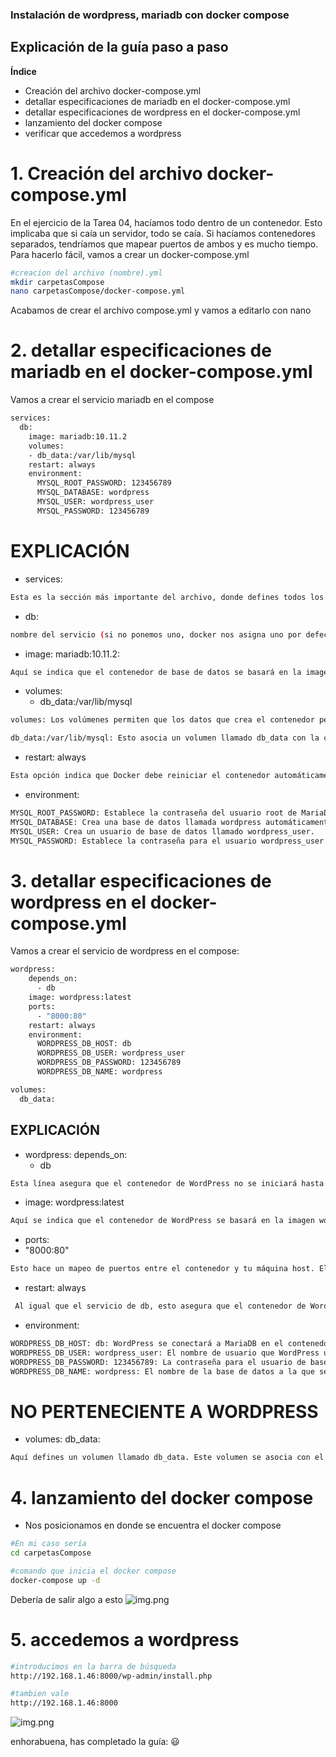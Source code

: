 ### Instalación de wordpress, mariadb con docker compose

## Explicación de la guía paso a paso

**Índice**
- Creación del archivo docker-compose.yml
- detallar especificaciones de mariadb en el docker-compose.yml
- detallar especificaciones de wordpress en el docker-compose.yml
- lanzamiento del docker compose
- verificar que accedemos a wordpress

# 1. Creación del archivo docker-compose.yml
En el ejercicio de la Tarea 04, hacíamos todo dentro de un contenedor. Esto implicaba que si caía un servidor, todo se caía. Si hacíamos contenedores separados, tendríamos que mapear puertos de ambos y es mucho tiempo. Para hacerlo fácil, vamos a crear un docker-compose.yml

```bash
#creacion del archivo (nombre).yml
mkdir carpetasCompose
nano carpetasCompose/docker-compose.yml
```
Acabamos de crear el archivo compose.yml y vamos a editarlo con nano

# 2. detallar especificaciones de mariadb en el docker-compose.yml
Vamos a crear el servicio mariadb en el compose
```bash
services:
  db:
    image: mariadb:10.11.2
    volumes:
    - db_data:/var/lib/mysql
    restart: always
    environment:
      MYSQL_ROOT_PASSWORD: 123456789
      MYSQL_DATABASE: wordpress
      MYSQL_USER: wordpress_user
      MYSQL_PASSWORD: 123456789

```

# EXPLICACIÓN 
- services: 
```bash
Esta es la sección más importante del archivo, donde defines todos los contenedores que forman parte de tu aplicación
```
- db: 
``` bash
nombre del servicio (si no ponemos uno, docker nos asigna uno por defecto)
```
- image: mariadb:10.11.2: 
```bash
Aquí se indica que el contenedor de base de datos se basará en la imagen mariadb versión 10.11.2. Docker descargará automáticamente esta imagen de Docker Hub si no la tienes en tu máquina.
```
- volumes:
  - db_data:/var/lib/mysql
```bash
volumes: Los volúmenes permiten que los datos que crea el contenedor persistan en tu máquina host, es decir, que si el contenedor se elimina o reinicia, los datos (como las tablas de la base de datos) no se pierdan.

db_data:/var/lib/mysql: Esto asocia un volumen llamado db_data con la carpeta /var/lib/mysql dentro del contenedor, que es donde MariaDB guarda sus bases de datos. Así, aunque elimines el contenedor, los datos persistirán en el volumen db_data en tu máquina host.
```
- restart: always
```bash
Esta opción indica que Docker debe reiniciar el contenedor automáticamente si se detiene o falla.
```

- environment:
```bash
MYSQL_ROOT_PASSWORD: Establece la contraseña del usuario root de MariaDB.
MYSQL_DATABASE: Crea una base de datos llamada wordpress automáticamente.
MYSQL_USER: Crea un usuario de base de datos llamado wordpress_user.
MYSQL_PASSWORD: Establece la contraseña para el usuario wordpress_user.

```

# 3. detallar especificaciones de wordpress en el docker-compose.yml

Vamos a crear el servicio de wordpress en el compose:
```bash
wordpress:
    depends_on:
      - db
    image: wordpress:latest
    ports:
      - "8000:80"
    restart: always
    environment:
      WORDPRESS_DB_HOST: db
      WORDPRESS_DB_USER: wordpress_user
      WORDPRESS_DB_PASSWORD: 123456789
      WORDPRESS_DB_NAME: wordpress

volumes:
  db_data:

```

## EXPLICACIÓN  

-   wordpress:
    depends_on:
    - db
```bash
Esta línea asegura que el contenedor de WordPress no se iniciará hasta que el servicio db (MariaDB) esté en marcha. WordPress necesita conectarse a la base de datos para funcionar correctamente.

```
- image: wordpress:latest

```bash
Aquí se indica que el contenedor de WordPress se basará en la imagen wordpress, utilizando la última versión disponible en Docker Hub.
```

- ports:
 - "8000:80"
```bash
Esto hace un mapeo de puertos entre el contenedor y tu máquina host. El puerto 80 es el puerto que utiliza Apache (el servidor web dentro del contenedor de WordPress), y el puerto 8000 es el puerto en tu máquina. Esto significa que puedes acceder a WordPress en tu navegador desde http://(ip maquina):8000.
```

- restart: always
```bash
 Al igual que el servicio de db, esto asegura que el contenedor de WordPress se reinicie automáticamente si falla.
```

- environment:

```bash
WORDPRESS_DB_HOST: db: WordPress se conectará a MariaDB en el contenedor db.
WORDPRESS_DB_USER: wordpress_user: El nombre de usuario que WordPress usará para conectarse a MariaDB.
WORDPRESS_DB_PASSWORD: 123456789: La contraseña para el usuario de base de datos wordpress_user.
WORDPRESS_DB_NAME: wordpress: El nombre de la base de datos a la que se conectará WordPress (la misma que creaste en el servicio db).
```

# NO PERTENECIENTE A WORDPRESS  
- volumes:
  db_data:
```bash
Aquí defines un volumen llamado db_data. Este volumen se asocia con el contenedor de MariaDB para guardar las bases de datos de forma persistente en tu máquina.

```

# 4. lanzamiento del docker compose
- Nos posicionamos en donde se encuentra el docker compose
```bash
#En mi caso sería
cd carpetasCompose

#comando que inicia el docker compose
docker-compose up -d

```
Debería de salir algo a esto
![img.png](consolaCompose.png)

# 5. accedemos a wordpress
```bash
#introducimos en la barra de búsqueda
http://192.168.1.46:8000/wp-admin/install.php

#tambien vale
http://192.168.1.46:8000
```
![img.png](wordpressConfirmation.png)

enhorabuena, has completado la guía: :smiley:



